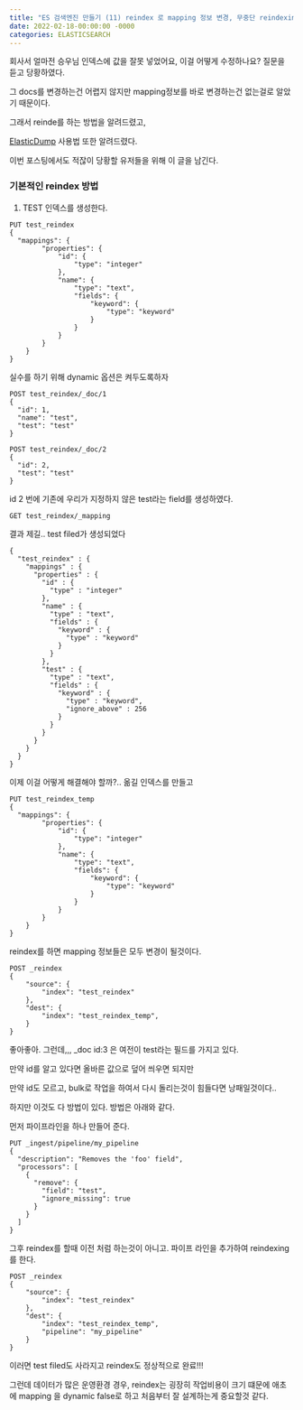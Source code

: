 ```yaml
---
title: "ES 검색엔진 만들기 (11) reindex 로 mapping 정보 변경, 무중단 reindexing"
date: 2022-02-18-00:00:00 -0000
categories: ELASTICSEARCH
---
```


회사서 얼마전
승우님 인덱스에 값을 잘못 넣었어요, 이걸 어떻게 수정하나요?
질문을 듣고 당황하였다.

그 docs를 변경하는건 어렵지 않지만 mapping정보를 바로 변경하는건 없는걸로 알았기 때문이다. 

그래서 reinde를 하는 방법을 알려드렸고, 

[ElasticDump](https://github.com/elasticsearch-dump/elasticsearch-dump) 사용법 또한 알려드렸다.

이번 포스팅에서도 적잖이 당황할 유저들을 위해 이 글을 남긴다. 

### 기본적인 reindex 방법

1. TEST 인덱스를 생성한다.
```
PUT test_reindex
{
  "mappings": {
        "properties": {
            "id": {
                "type": "integer"
            },
            "name": {
                "type": "text",
                "fields": {
                    "keyword": {
                        "type": "keyword"
                    }
                }
            }
        }
    }
}
```
실수를 하기 위해 dynamic 옵션은 켜두도록하자


```
POST test_reindex/_doc/1
{
  "id": 1,
  "name": "test",
  "test": "test"
}

POST test_reindex/_doc/2
{
  "id": 2,
  "test": "test"
}
```

id 2 번에 기존에 우리가 지정하지 않은 test라는 field를 생성하였다. 


```
GET test_reindex/_mapping
```

결과 제길.. test filed가 생성되었다
```
{
  "test_reindex" : {
    "mappings" : {
      "properties" : {
        "id" : {
          "type" : "integer"
        },
        "name" : {
          "type" : "text",
          "fields" : {
            "keyword" : {
              "type" : "keyword"
            }
          }
        },
        "test" : {
          "type" : "text",
          "fields" : {
            "keyword" : {
              "type" : "keyword",
              "ignore_above" : 256
            }
          }
        }
      }
    }
  }
}
```

이제 이걸 어떻게 해결해야 할까?..
옮길 인덱스를 만들고

```
PUT test_reindex_temp
{
  "mappings": {
        "properties": {
            "id": {
                "type": "integer"
            },
            "name": {
                "type": "text",
                "fields": {
                    "keyword": {
                        "type": "keyword"
                    }
                }
            }
        }
    }
}
```

reindex를 하면 mapping 정보들은 모두 변경이 될것이다.
```
POST _reindex
{
    "source": {
        "index": "test_reindex"
    },
    "dest": {
        "index": "test_reindex_temp",
    }
}
```

좋아좋아. 그런데,,, _doc id:3 은 여전이 test라는 필드를 가지고 있다. 

만약 id를 알고 있다면 올바른 값으로 덮어 씌우면 되지만

만약 id도 모르고, bulk로 작업을 하여서 다시 돌리는것이 힘들다면 낭패일것이다.. 

하지만 이것도 다 방법이 있다. 방법은 아래와 같다.

먼저 파이프라인을 하나 만들어 준다.
```
PUT _ingest/pipeline/my_pipeline
{
  "description": "Removes the 'foo' field", 
  "processors": [
    {
      "remove": {
        "field": "test",
        "ignore_missing": true
      }
    }
  ]
}
```

그후 reindex를 할때 이전 처럼 하는것이 아니고. 파이프 라인을 추가하여 reindexing를 한다.
```
POST _reindex
{
    "source": {
        "index": "test_reindex"
    },
    "dest": {
        "index": "test_reindex_temp",
        "pipeline": "my_pipeline"
    }
}
```

이러면 test filed도 사라지고 reindex도 정상적으로 완료!!!

그런데 데이터가 많은 운영환경 경우, reindex는 굉장히 작업비용이 크기 떄문에 애초에 mapping 을 dynamic false로 하고 처음부터 잘 설계하는게 중요할것 같다.

